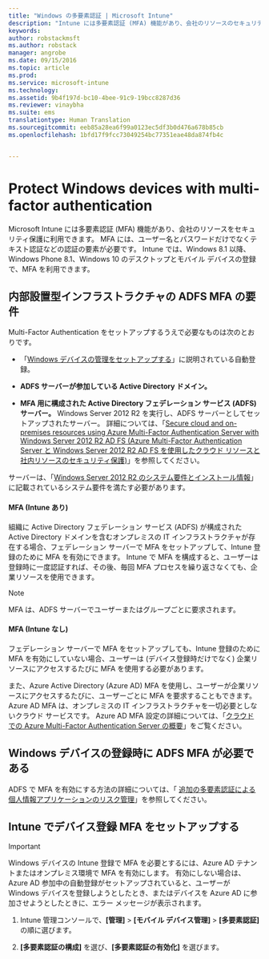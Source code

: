 ```yaml
---
title: "Windows の多要素認証 | Microsoft Intune"
description: "Intune には多要素認証 (MFA) 機能があり、会社のリソースのセキュリティ保護に利用できます。"
keywords: 
author: robstackmsft
ms.author: robstack
manager: angrobe
ms.date: 09/15/2016
ms.topic: article
ms.prod: 
ms.service: microsoft-intune
ms.technology: 
ms.assetid: 9b4f197d-bc10-4bee-91c9-19bcc8287d36
ms.reviewer: vinaybha
ms.suite: ems
translationtype: Human Translation
ms.sourcegitcommit: eeb85a28ea6f99a0123ec5df3b0d476a678b85cb
ms.openlocfilehash: 1bfd17f9fcc73049254bc77351eae48da874fb4c


---
```


# <a name="protect-windows-devices-with-multi-factor-authentication"></a>Protect Windows devices with multi-factor authentication
Microsoft Intune には多要素認証 (MFA) 機能があり、会社のリソースをセキュリティ保護に利用できます。 MFA には、ユーザー名とパスワードだけでなくテキスト認証などの認証の要素が必要です。 Intune では、Windows 8.1 以降、Windows Phone 8.1、Windows 10 のデスクトップとモバイル デバイスの登録で、MFA を利用できます。

## <a name="on-premises-infrastructure-requirements-for-adfs-mfa"></a>内部設置型インフラストラクチャの ADFS MFA の要件
Multi-Factor Authentication をセットアップするうえで必要なものは次のとおりです。

-   「[Windows デバイスの管理をセットアップする](set-up-windows-device-management-with-microsoft-intune.md)」に説明されている自動登録。
-   **ADFS サーバーが参加している Active Directory ドメイン。**

-   **MFA 用に構成された Active Directory フェデレーション サービス (ADFS) サーバー。** Windows Server 2012 R2 を実行し、ADFS サーバーとしてセットアップされたサーバー。 詳細については、「[Secure cloud and on-premises resources using Azure Multi-Factor Authentication Server with Windows Server 2012 R2 AD FS (Azure Multi-Factor Authentication Server と Windows Server 2012 R2 AD FS を使用したクラウド リソースと社内リソースのセキュリティ保護)](https://azure.microsoft.com/en-us/documentation/articles/multi-factor-authentication-get-started-adfs-w2k12/)」を参照してください。

サーバーは、「[Windows Server 2012 R2 のシステム要件とインストール情報](http://technet.microsoft.com/library/dn303418.aspx)」に記載されているシステム要件を満たす必要があります。

 


#### <a name="mfa-with-intune"></a>MFA (Intune あり)
組織に Active Directory フェデレーション サービス (ADFS) が構成された Active Directory ドメインを含むオンプレミスの IT インフラストラクチャが存在する場合、フェデレーション サーバーで MFA をセットアップして、Intune 登録のために MFA を有効にできます。 Intune で MFA を構成すると、ユーザーは登録時に一度認証すれば、その後、毎回 MFA プロセスを繰り返さなくても、企業リソースを使用できます。

>[!NOTE]
>MFA は、ADFS サーバーでユーザーまたはグループごとに要求されます。  

#### <a name="mfa-without-intune"></a>MFA (Intune なし)
フェデレーション サーバーで MFA をセットアップしても、Intune 登録のために MFA を有効にしていない場合、ユーザーは (デバイス登録時だけでなく) 企業リソースにアクセスするたびに MFA を使用する必要があります。

また、Azure Active Directory (Azure AD) MFA を使用し、ユーザーが企業リソースにアクセスするたびに、ユーザーごとに MFA を要求することもできます。 Azure AD MFA は、オンプレミスの IT インフラストラクチャを一切必要としないクラウド サービスです。 Azure AD MFA 設定の詳細については、「[クラウドでの Azure Multi-Factor Authentication Server の概要](https://azure.microsoft.com/en-us/documentation/articles/multi-factor-authentication-get-started-cloud/)」をご覧ください。

## <a name="requiring-adfs-mfa-during-enrollment-of-windows-devices"></a>Windows デバイスの登録時に ADFS MFA が必要である
ADFS で MFA を有効にする方法の詳細については、「 [追加の多要素認証による個人情報アプリケーションのリスク管理](http://technet.microsoft.com/library/dn280949.aspx)」を参照してください。

## <a name="set-up-device-enrollment-mfa-in-intune"></a>Intune でデバイス登録 MFA をセットアップする
>[!Important]  
>Windows デバイスの Intune 登録で MFA を必要とするには、Azure AD テナントまたはオンプレミス環境で MFA を有効にします。 有効にしない場合は、Azure AD 参加中の自動登録がセットアップされていると、ユーザーが Windows デバイスを登録しようとしたとき、またはデバイスを Azure AD に参加させようとしたときに、エラー メッセージが表示されます。

1.  Intune 管理コンソールで、**[管理]** &gt; **[モバイル デバイス管理]** &gt; **[多要素認証]** の順に選びます。

2.  **[多要素認証の構成]** を選び、**[多要素認証の有効化]** を選びます。



<!--HONumber=Nov16_HO1-->


